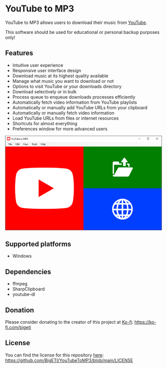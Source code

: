 # YouTube to MP3

YouTube to MP3 allows users to download their music from [YouTube](https://www.youtube.com/).

This software should be used for educational or personal backup purposes only!

## Features

- Intuitive user experience
- Responsive user interface design
- Download music at its highest quality available
- Manage what music you want to download or not
- Options to visit YouTube or your downloads directory
- Download selectively or in bulk
- Process queue to enqueue downloads processes efficiently
- Automatically fetch video information from YouTube playlists
- Automatically or manually add YouTube URLs from your clipboard
- Automatically or manually fetch video information
- Load YouTube URLs from files or internet resources
- Shortcuts for almost everything
- Preferences window for more advanced users

![Preview](./images/preview.png)

## Supported platforms

- Windows

## Dependencies

- ffmpeg
- SharpClipboard
- youtube-dl

## Donation

Please consider donating to the creator of this project at [Ko-fi](https://ko-fi.com/bigeti): https://ko-fi.com/bigeti

## License

You can find the license for this repository [here](https://github.com/BigETI/YouTubeToMP3/blob/main/LICENSE): https://github.com/BigETI/YouTubeToMP3/blob/main/LICENSE
